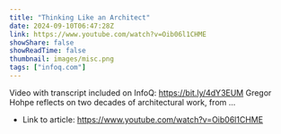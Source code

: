 ```yaml
---
title: "Thinking Like an Architect"
date: 2024-09-10T06:47:28Z
link: https://www.youtube.com/watch?v=Oib06l1CHME
showShare: false
showReadTime: false
thumbnail: images/misc.png
tags: ["infoq.com"]
---
```

Video with transcript included on InfoQ: https://bit.ly/4dY3EUM Gregor Hohpe reflects on two decades of architectural work, from ...

- Link to article: https://www.youtube.com/watch?v=Oib06l1CHME